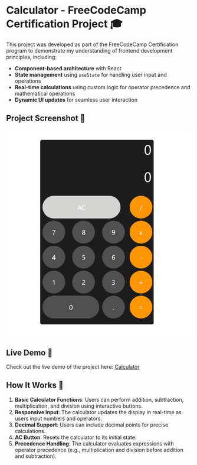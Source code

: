 # Calculator - FreeCodeCamp Certification Project 🎓

This project was developed as part of the FreeCodeCamp Certification program to demonstrate my understanding of frontend development principles, including:

- **Component-based architecture** with React
- **State management** using `useState` for handling user input and operations
- **Real-time calculations** using custom logic for operator precedence and mathematical operations
- **Dynamic UI updates** for seamless user interaction

## Project Screenshot 📸
<img src="https://raw.githubusercontent.com/izzel24/calculator/refs/heads/main/screenshot_project.png" alt="Calculator Screenshot"/>


## Live Demo 🚀
Check out the live demo of the project here: [Calculator](https://izzel24.github.io/calculator)

## How It Works 🔧
1. **Basic Calculator Functions**: Users can perform addition, subtraction, multiplication, and division using interactive buttons.
2. **Responsive Input**: The calculator updates the display in real-time as users input numbers and operators.
3. **Decimal Support**: Users can include decimal points for precise calculations.
4. **AC Button**: Resets the calculator to its initial state.
5. **Precedence Handling**: The calculator evaluates expressions with operator precedence (e.g., multiplication and division before addition and subtraction).
